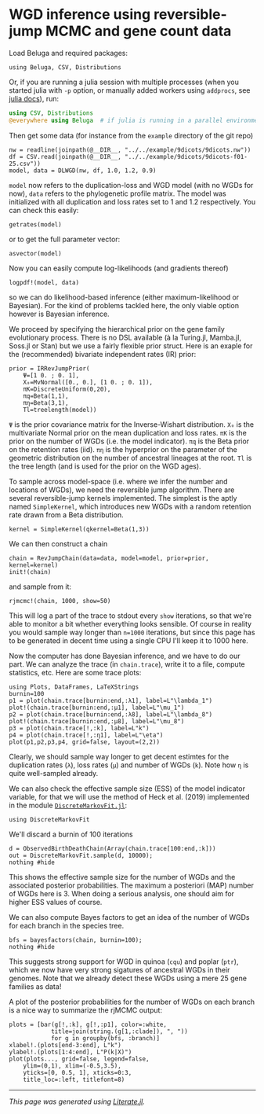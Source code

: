 
# WGD inference using reversible-jump MCMC and gene count data

Load Beluga and required packages:

```@example rjmcmc
using Beluga, CSV, Distributions
```

Or, if you are running a julia session with multiple processes (when you started
julia with `-p` option, or manually added workers using `addprocs`, see
[julia docs](https://docs.julialang.org/en/v1/manual/parallel-computing/index.html#Parallel-Computing-1)),
run:

```julia
using CSV, Distributions
@everywhere using Beluga  # if julia is running in a parallel environment
```

Then get some data (for instance from the `example` directory of the git repo)

```@example rjmcmc
nw = readline(joinpath(@__DIR__, "../../example/9dicots/9dicots.nw"))
df = CSV.read(joinpath(@__DIR__, "../../example/9dicots/9dicots-f01-25.csv"))
model, data = DLWGD(nw, df, 1.0, 1.2, 0.9)
```

`model` now refers to the duplication-loss and WGD model (with no WGDs for now),
`data` refers to the phylogenetic profile matrix. The model was initialized with
all duplication and loss rates set to 1 and 1.2 respectively. You can check
this easily:

```@example rjmcmc
getrates(model)
```

or to get the full parameter vector:

```@example rjmcmc
asvector(model)
```

Now you can easily compute log-likelihoods (and gradients thereof)

```@example rjmcmc
logpdf!(model, data)
```

so we can do likelihood-based inference (either maximum-likelihood or Bayesian).
For the kind of problems tackled here, the only viable option however is
Bayesian inference.

We proceed by specifying the hierarchical prior on the gene family evolutionary
process. There is no DSL available (à la Turing.jl, Mamba.jl, Soss.jl or Stan)
but we use a fairly flexible prior struct. Here is an exaple for the (recommended)
bivariate independent rates (IR) prior:

```@example rjmcmc
prior = IRRevJumpPrior(
    Ψ=[1 0. ; 0. 1],
    X₀=MvNormal([0., 0.], [1 0. ; 0. 1]),
    πK=DiscreteUniform(0,20),
    πq=Beta(1,1),
    πη=Beta(3,1),
    Tl=treelength(model))
```

`Ψ` is the prior covariance matrix for the Inverse-Wishart distribution.
`X₀` is the multivariate Normal prior on the mean duplication and loss rates.
`πK` is the prior on the number of WGDs (i.e. the model indicator). `πq` is
the Beta prior on the retention rates (iid). `πη` is the hyperprior on the
parameter of the geometric distribution on the number of ancestral lineages
at the root. `Tl` is the tree length (and is used for the prior on the WGD
ages).

To sample across model-space (i.e. where we infer the number and locations of
WGDs), we need the reversible jump algorithm. There are several reversible-jump
kernels implemented. The simplest is the aptly named `SimpleKernel`, which
introduces new WGDs with a random retention rate drawn from a Beta distribution.

```@example rjmcmc
kernel = SimpleKernel(qkernel=Beta(1,3))
```

We can then construct a chain

```@example rjmcmc
chain = RevJumpChain(data=data, model=model, prior=prior, kernel=kernel)
init!(chain)
```

and sample from it:

```@example rjmcmc
rjmcmc!(chain, 1000, show=50)
```

This will log a part of the trace to stdout every `show` iterations, so that
we're able to monitor a bit whether everything looks sensible. Of course in
reality you would sample way longer than `n=1000` iterations, but since this
page has to be generated in decent time using a single CPU I'll keep it to 1000
here.

Now the computer has done Bayesian inference, and we have to do our part. We
can analyze the trace (in `chain.trace`), write it to a file, compute statistics, etc.
Here are some trace plots:

```@example rjmcmc
using Plots, DataFrames, LaTeXStrings
burnin=100
p1 = plot(chain.trace[burnin:end,:λ1], label=L"\lambda_1")
plot!(chain.trace[burnin:end,:μ1], label=L"\mu_1")
p2 = plot(chain.trace[burnin:end,:λ8], label=L"\lambda_8")
plot!(chain.trace[burnin:end,:μ8], label=L"\mu_8")
p3 = plot(chain.trace[!,:k], label=L"k")
p4 = plot(chain.trace[!,:η1], label=L"\eta")
plot(p1,p2,p3,p4, grid=false, layout=(2,2))
```

Clearly, we should sample way longer to get decent estimtes for the duplication
rates (`λ`), loss rates (`μ`) and number of WGDs (`k`). Note how `η` is quite
well-sampled already.

We can also check the effective sample size (ESS) of the model indicator
variable, for that we will use the method of Heck et al. (2019) implemented in
the module [`DiscreteMarkovFit.jl`](https://github.com/arzwa/DiscreteMarkovFit.jl):

```@example rjmcmc
using DiscreteMarkovFit
```

We'll discard a burnin of 100 iterations

```@example rjmcmc
d = ObservedBirthDeathChain(Array(chain.trace[100:end,:k]))
out = DiscreteMarkovFit.sample(d, 10000);
nothing #hide
```

This shows the effective sample size for the number of WGDs and the associated
posterior probabilities. The maximum a posteriori (MAP) number of WGDs here is
3. When doing a serious analysis, one should aim for higher ESS values of course.

We can also compute Bayes factors to get an idea of the number of WGDs for each
branch in the species tree.

```@example rjmcmc
bfs = bayesfactors(chain, burnin=100);
nothing #hide
```

This suggests strong support for WGD in quinoa (`cqu`) and poplar (`ptr`), which
we now have very strong sigatures of ancestral WGDs in their genomes.  Note that
we already detect these WGDs using a mere 25 gene families as data!

A plot of the posterior probabilities for the number of WGDs on each branch
is a nice way to summarize the rjMCMC output:

```@example rjmcmc
plots = [bar(g[!,:k], g[!,:p1], color=:white,
            title=join(string.(g[1,:clade]), ", "))
            for g in groupby(bfs, :branch)]
xlabel!.(plots[end-3:end], L"k")
ylabel!.(plots[1:4:end], L"P(k|X)")
plot(plots..., grid=false, legend=false,
    ylim=(0,1), xlim=(-0.5,3.5),
    yticks=[0, 0.5, 1], xticks=0:3,
    title_loc=:left, titlefont=8)
```

---

*This page was generated using [Literate.jl](https://github.com/fredrikekre/Literate.jl).*

